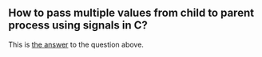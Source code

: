 ## How to pass multiple values from child to parent process using signals in C?

This is [the answer](https://stackoverflow.com/a/49965333/3899431)
to the question above.
